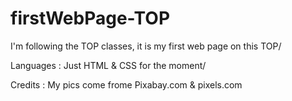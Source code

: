 # firstWebPage-TOP
I'm following the TOP classes, it is my first web page on this TOP/

Languages : Just HTML & CSS for the moment/



Credits :
My pics come frome Pixabay.com & pixels.com
